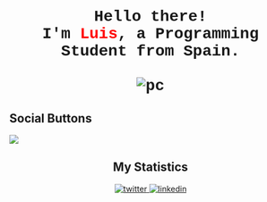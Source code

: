 <samp>
<h1 align="center" style="font-family: 'Courier New', Courier, monospace">
    <br>
    Hello there! 
    <br>
    I'm <b style="color: red">Luis</b>, a Programming Student from Spain.
    <br>
    <br>
    <img src="https://github.com/565059/565059/assets/118855900/3233e538-50de-4839-b2bb-e0f35e39b722" alt="pc">
</h1>
</samp>
<div>
<h2>Social Buttons</h2>
<a rel="nofollow noopener noreferrer" target="_blank" href="https://github.com/anuraghazra/github-readme-stats"><img src="https://github-readme-stats.vercel.app/api?username=565059"></a>
</div>
<div align="center">
    <h2>My Statistics</h2>
    <a rel="nofollow noopener noreferrer" target="_blank" href="https://x.com/56_50_59">
        <img src="https://github.com/565059/565059/assets/118855900/58e785db-e118-4d20-ae49-6741f6a0410c" alt="twitter">
    </a>
    <a rel="nofillow noopener noreferrer" target="_blank" href="https://www.linkedin.com/in/luis-fern%C3%A1ndez-castelo-06358025b/?locale=en_US">
        <img src="https://github.com/565059/565059/assets/118855900/b16540d5-8016-4e06-82ca-375ada9caf45" alt="linkedin">
    </a>
</div>
